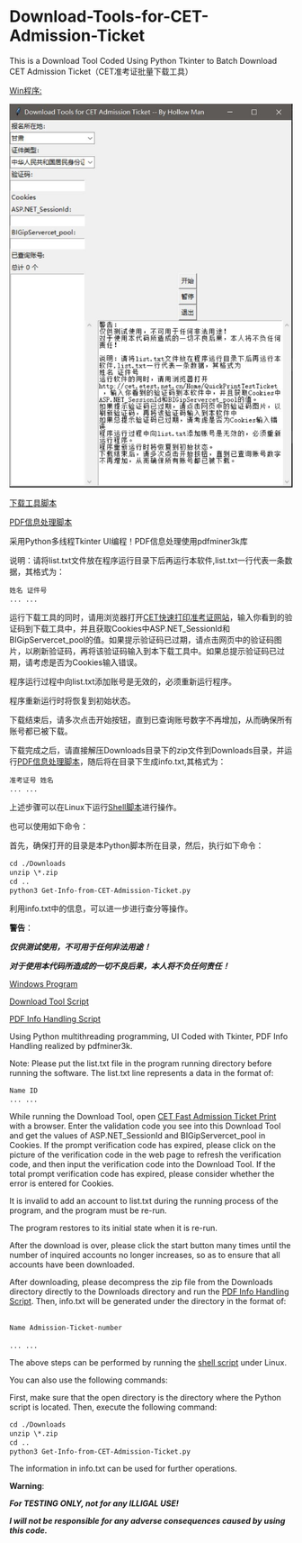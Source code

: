 # Download-Tools-for-CET-Admission-Ticket

This is a Download Tool Coded Using Python Tkinter to Batch Download CET Admission Ticket（CET准考证批量下载工具）

[Win程序:](Download-Tools-for-CET-Admission-Ticket.exe) 

![](screenshoot.JPG) 

[下载工具脚本](Download-Tools-for-CET-Admission-Ticket.py)

[PDF信息处理脚本](Get-Info-from-CET-Admission-Ticket.py)

采用Python多线程Tkinter UI编程！PDF信息处理使用pdfminer3k库

说明：请将list.txt文件放在程序运行目录下后再运行本软件,list.txt一行代表一条数据，其格式为：

```text
姓名 证件号
... ...
```

运行下载工具的同时，请用浏览器打开[CET快速打印准考证网站](http://cet.etest.net.cn/Home/QuickPrintTestTicket)，输入你看到的验证码到下载工具中，并且获取Cookies中ASP.NET_SessionId和BIGipServercet_pool的值。如果提示验证码已过期，请点击网页中的验证码图片，以刷新验证码，再将该验证码输入到本下载工具中。如果总提示验证码已过期，请考虑是否为Cookies输入错误。

程序运行过程中向list.txt添加账号是无效的，必须重新运行程序。

程序重新运行时将恢复到初始状态。

下载结束后，请多次点击开始按钮，直到已查询账号数字不再增加，从而确保所有账号都已被下载。

下载完成之后，请直接解压Downloads目录下的zip文件到Downloads目录，并运行[PDF信息处理脚本](Get-Info-from-CET-Admission-Ticket.py)，随后将在目录下生成info.txt,其格式为：

```text
准考证号 姓名
... ...
```

上述步骤可以在Linux下运行[Shell脚本](Get-Info-from-CET-Admission-Ticket.sh)进行操作。

也可以使用如下命令：

首先，确保打开的目录是本Python脚本所在目录，然后，执行如下命令：

```shell
cd ./Downloads
unzip \*.zip
cd ..
python3 Get-Info-from-CET-Admission-Ticket.py
```

利用info.txt中的信息，可以进一步进行查分等操作。

**警告**：

***仅供测试使用，不可用于任何非法用途！***

***对于使用本代码所造成的一切不良后果，本人将不负任何责任！***

[Windows Program](Download-Tools-for-CET-Admission-Ticket.exe)

[Download Tool Script](Download-Tools-for-CET-Admission-Ticket.py)

[PDF Info Handling Script](Get-Info-from-CET-Admission-Ticket.py)

Using Python multithreading programming, UI Coded with Tkinter, PDF Info Handling realized by pdfminer3k.

Note: Please put the list.txt file in the program running directory before running the software. The list.txt line represents a data in the format of:

```text
Name ID
... ...
```

While running the Download Tool, open [CET Fast Admission Ticket Print](http://cet.etest.net.cn/Home/QuickPrintTestTicket) with a browser.
Enter the validation code you see into this Download Tool and get the values of ASP.NET_SessionId and BIGipServercet_pool in Cookies.
If the prompt verification code has expired, please click on the picture of the verification code in the web page to refresh the verification code, and then input the verification code into the Download Tool. If the total prompt verification code has expired, please consider whether the error is entered for Cookies.

It is invalid to add an account to list.txt during the running process of the program, and the program must be re-run.

The program restores to its initial state when it is re-run.

After the download is over, please click the start button many times until the number of inquired accounts no longer increases, so as to ensure that all accounts have been downloaded.

After downloading, please decompress the zip file from the Downloads directory directly to the Downloads directory and run the [PDF Info Handling Script](Get-Info-from-CET-Admission-Ticket.py). Then, info.txt will be generated under the directory in the format of:

```text

Name Admission-Ticket-number

... ...

```

The above steps can be performed by running the [shell script](Get-Info-from-CET-Admission-Ticket.sh) under Linux.

You can also use the following commands:

First, make sure that the open directory is the directory where the Python script is located. Then, execute the following command:

```shell
cd ./Downloads
unzip \*.zip
cd ..
python3 Get-Info-from-CET-Admission-Ticket.py
```

The information in info.txt can be used for further operations.

**Warning**:

***For TESTING ONLY, not for any ILLIGAL USE!***

***I will not be responsible for any adverse consequences caused by using this code.***